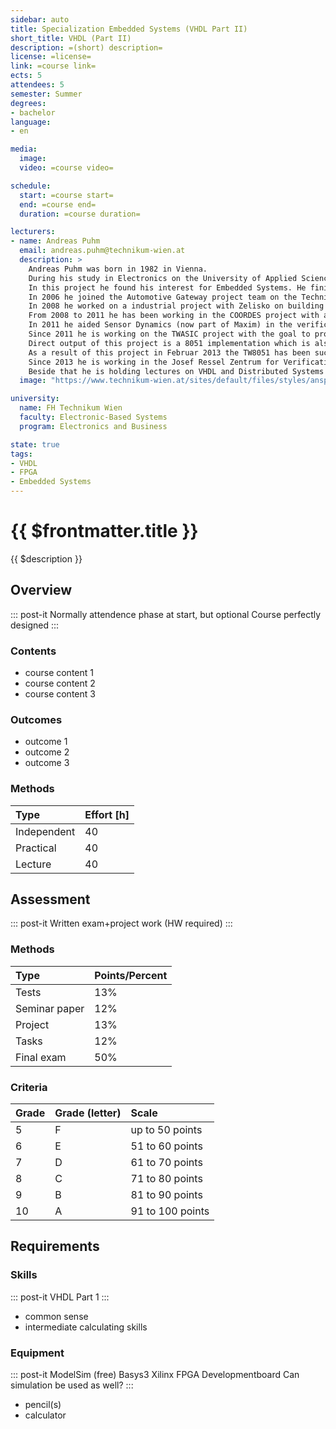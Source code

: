 ```yaml
---
sidebar: auto
title: Specialization Embedded Systems (VHDL Part II)
short_title: VHDL (Part II)
description: =(short) description=
license: =license=
link: =course link=
ects: 5
attendees: 5
semester: Summer
degrees:
- bachelor
language: 
- en

media:
  image:
  video: =course video=

schedule:
  start: =course start=
  end: =course end=
  duration: =course duration=

lecturers:
- name: Andreas Puhm
  email: andreas.puhm@technikum-wien.at
  description: >
    Andreas Puhm was born in 1982 in Vienna.
    During his study in Electronics on the University of Applied Science Technikum Wien he joined the Vienna Cubes Robocup team which participated in the Robocup WM 2005 in Osaka, Japan.
    In this project he found his interest for Embedded Systems. He finished his Electronics study in 2006 as Dipl. Ing. (FH) and finished a Master study in Embedded Systems on the Technikum Wien in 2008.\n
    In 2006 he joined the Automotive Gateway project team on the Technikum Wien as assistant.
    In 2008 he worked on a industrial project with Zelisko on building a PC/104 based LED Display Matrix for highways.
    From 2008 to 2011 he has been working in the COORDES project with a focus on ASIC toolflow (UMC 90nm process) and design.
    In 2011 he aided Sensor Dynamics (now part of Maxim) in the verification of an ASIC design.
    Since 2011 he is working on the TWASIC project with the goal to provide an ASIC toolflow for the AMS 350nm process technology which can be used for other R&D and also for master student projects.
    Direct output of this project is a 8051 implementation which is also planned to be used in lectures as demonstration material.
    As a result of this project in Februar 2013 the TW8051 has been successfully tested and is currently incorporated into lecture units of the UAS Technikum Wien.\n
    Since 2013 he is working in the Josef Ressel Zentrum for Verification of Embedded Computing Systems on clock synchronization in distributed embedded systems.\n
    Beside that he is holding lectures on VHDL and Distributed Systems (FlexRay).
  image: "https://www.technikum-wien.at/sites/default/files/styles/ansprechpartner/public/ansprechpartner/andreas-puhm-fhtw-web.png?itok=gHheHIyH"

university:
  name: FH Technikum Wien
  faculty: Electronic-Based Systems
  program: Electronics and Business

state: true
tags:
- VHDL
- FPGA
- Embedded Systems
---
```


# {{ $frontmatter.title }}

{{ $description }}

## Overview

::: post-it
Normally attendence phase at start, but optional
Course perfectly designed
:::


### Contents

* course content 1
* course content 2
* course content 3

### Outcomes

* outcome 1
* outcome 2
* outcome 3

### Methods

| Type        | Effort \[h\] |
| :---------- | :----------- |
| Independent | 40           |
| Practical   | 40           |
| Lecture     | 40           |

## Assessment

::: post-it
Written exam+project work (HW required)
:::

### Methods

| Type          | Points/Percent |
| :------------ | :------------- |
| Tests         | 13%            |
| Seminar paper | 12%            |
| Project       | 13%            |
| Tasks         | 12%            |
| Final exam    | 50%            |

### Criteria

| Grade | Grade (letter) | Scale            |
| :---- | :------------- | :--------------- |
| 5     | F              | up to 50 points  |
| 6     | E              | 51 to 60 points  |
| 7     | D              | 61 to 70 points  |
| 8     | C              | 71 to 80 points  |
| 9     | B              | 81 to 90 points  |
| 10    | A              | 91 to 100 points |

## Requirements

### Skills

::: post-it
VHDL Part 1
:::

* common sense
* intermediate calculating skills

### Equipment

::: post-it
ModelSim (free)
Basys3 Xilinx FPGA Developmentboard
Can simulation be used as well?
:::

* pencil(s)
* calculator

